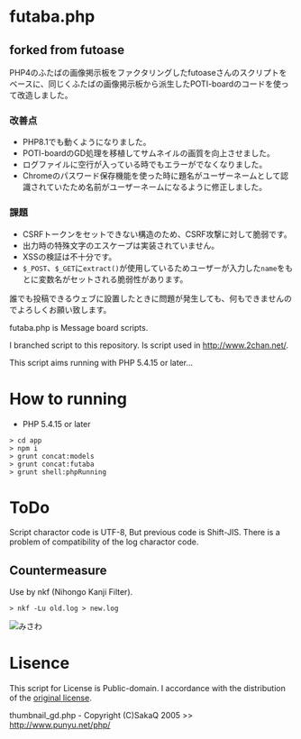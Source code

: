 # futaba.php

## forked from futoase

PHP4のふたばの画像掲示板をファクタリングしたfutoaseさんのスクリプトをベースに、同じくふたばの画像掲示板から派生したPOTI-boardのコードを使って改造しました。

### 改善点
- PHP8.1でも動くようになりました。
- POTI-boardのGD処理を移植してサムネイルの画質を向上させました。
- ログファイルに空行が入っている時でもエラーがでなくなりました。
- Chromeのパスワード保存機能を使った時に題名がユーザーネームとして認識されていたため名前がユーザーネームになるように修正しました。
### 課題
- CSRFトークンをセットできない構造のため、CSRF攻撃に対して脆弱です。
- 出力時の特殊文字のエスケープは実装されていません。
- XSSの検証は不十分です。
- `$_POST`、`$_GET`に`extract()`が使用しているためユーザーが入力した`name`をもとに変数名がセットされる脆弱性があります。  

誰でも投稿できるウェブに設置したときに問題が発生しても、何もできませんのでよろしくお願い致します。  

futaba.php is Message board scripts.  

I branched script to this repository.
Is script used in http://www.2chan.net/.

This script aims running with PHP 5.4.15 or later...

# How to running
- PHP 5.4.15 or later
```
> cd app
> npm i
> grunt concat:models
> grunt concat:futaba
> grunt shell:phpRunning
```

# ToDo

Script charactor code is UTF-8, But previous code is Shift-JIS. 
There is a problem of compatibility of the log charactor code.

## Countermeasure

Use by nkf (Nihongo Kanji Filter).

```
> nkf -Lu old.log > new.log
```
![みさわ](http://jigokuno.img.jugem.jp/20090928_1487687.gif)

# Lisence

This script for License is Public-domain.
I accordance with the distribution of the [original license](http://www.2chan.net/script/).

thumbnail_gd.php - Copyright (C)SakaQ 2005 >> http://www.punyu.net/php/
